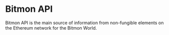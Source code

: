 # Bitmon API

Bitmon API is the main source of information from non-fungible elements on the Ethereum network for the Bitmon World.
